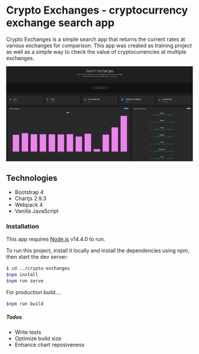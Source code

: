 # Crypto Exchanges - cryptocurrency exchange search app

Crypto Exchanges is a simple search app that returns the current rates at various exchanges for comparison. 
This app was created as training project as well as a simple way to check the value of cryptocurrencies at multiple exchanges. 

![screen cap](./images/example.PNG)

## Technologies

* Bootstrap 4
* Chartjs 2.9.3
* Webpack 4
* Vanilla JavaScript

### Installation

This app requires [Node.js](https://node.js.org/) v14.4.0 to run. 

To run this project, install it locally and install the dependencies using npm, then start the dev server:

```sh
$ cd ../crypto-exchanges
$npm install
$npm run serve
```

For production build....

```sh
$npm run build
```

##### Todos

- Write tests 
- Optimize build size
- Enhance chart reposiveness 
